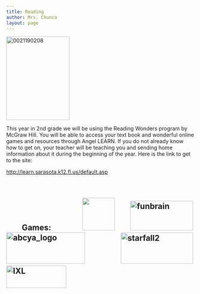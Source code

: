 ```yaml
---
title: Reading
author: Mrs. Chunco
layout: page
---
```

<p style="text-align: justify;">
  <a href="http://www.mrschunco.com/wp-content/uploads/2013/09/00211902081.jpg"><img class="wp-image-454" src="http://www.mrschunco.com/wp-content/uploads/2013/09/00211902081.jpg" alt="0021190208" width="169" height="223" /></a>
</p>

This year in 2nd grade we will be using the Reading Wonders program by McGraw Hill. You will be able to access your text book and wonderful online games and resources through Angel LEARN. If you do not already know how to get on, your teacher will be teaching you and sending home information about it during the beginning of the year. Here is the link to get to the site:

<http://learn.sarasota.k12.fl.us/default.asp>

&nbsp;

<h2 style="text-align: justify;">
   <strong>Games: </strong><strong> <a href="http://pbskids.org/games/reading/"><img src="http://www-tc.pbskids.org/shell/images/content/pbs-kids-logo.svg" alt="" width="87" height="87" /></a> <a href="http://www.funbrain.com/brain/ReadingBrain/ReadingBrain.html"><img class="wp-image-722" src="http://www.mrschunco.com/wp-content/uploads/2014/07/funbrain-300x135.jpg" alt="funbrain" width="168" height="79" /></a> <a href="http://www.abcya.com/second_grade_computers.htm"><img class="wp-image-726" src="http://www.mrschunco.com/wp-content/uploads/2014/07/abcya_logo-300x110.png" alt="abcya_logo" width="210" height="84" /></a> <a href="http://www.starfall.com/index.htm"><img class=" wp-image-727" src="http://www.mrschunco.com/wp-content/uploads/2014/07/starfall2-300x123.gif" alt="starfall2" width="193" height="83" /></a> <a href="http://www.ixl.com/ela/grade-2"><img src="http://www.ixl.com/static/math/navigation/images/sm_inner_logo.png" alt="IXL" width="160" height="60" /></a></strong>
</h2>

&nbsp;

&nbsp;